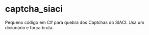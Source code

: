 captcha_siaci
=============

Pequeno código em C# para quebra dos Captchas do SIACI.  Usa um dicionário e força bruta.
